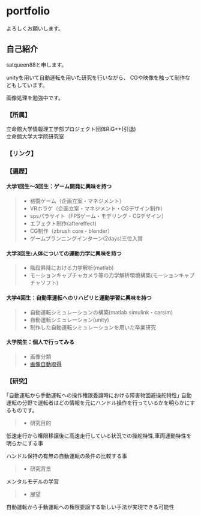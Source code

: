 # portfolio
よろしくお願いします。

## 自己紹介
satqueen88と申します。

unityを用いて自動運転を用いた研究を行いながら、
CGや映像を触って制作などもしています。

画像処理を勉強中です。

### 【所属】
立命館大学情報理工学部プロジェクト団体RiG++(引退)   
立命館大学大学院研究室

### 【リンク】

### 【遍歴】

#### 大学1回生～3回生：ゲーム開発に興味を持つ
> - 格闘ゲーム（企画立案・マネジメント）
> - VRホラゲ（企画立案・マネジメント・CGデザイン制作）
> - spsパラサイト（FPSゲーム・モデリング・CGデザイン）
> - エフェクト制作(aftereffect)
> - CG制作（zbrush core・blender）
> - ゲームプランニングインターン(2days)三位入賞

#### 大学3回生:人体についての運動力学に興味を持つ
> - 階段昇降における力学解析(matlab)
> - モーションキャプチャカメラ等の力学解析環境構築(モーションキャプチャソフト)

#### 大学4回生：自動車運転へのリハビリと運動学習に興味を持つ
> - 自動運転シミュレーションの構築(matlab simulink・carsim)
> - 自動運転シミュレーション(unity)
> - 制作した自動運転シミュレーションを用いた卒業研究

#### 大学院生：個人で行ってみる
> - 画像分類
> - [画像自動取得](https://github.com/satqueen88/flockrAPI_image)

### 【研究】
｢自動運転から手動運転への操作権限委譲時における障害物回避操舵特性｣
自動運転の分野で運転者はどの情報を元にハンドル操作を行っているかを明らかにするものです。

> - 研究目的

低速走行から権限移譲後に高速走行している状況での操舵特性,車両運動特性を明らかにする事

ハンドル保持の有無の自動運転の条件の比較する事

> - 研究背景

メンタルモデルの学習

> - 展望

自動運転から手動運転への権限委譲する新しい手法が実現できる可能性


